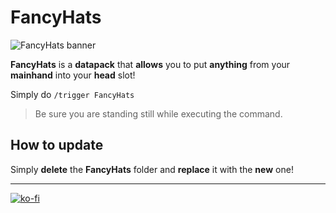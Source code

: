 # FancyHats

![FancyHats banner](https://github.com/El-Kavio/FancyHats/assets/140896938/4ba804ca-97fe-4ce8-8f6e-ecc57d508dc5)

**FancyHats** is a **datapack** that **allows** you to put **anything** from your **mainhand** into your **head** slot!

Simply do `/trigger FancyHats`
> Be sure you are standing still while executing the command.

## How to update

Simply **delete** the **FancyHats** folder and **replace** it with the **new** one!

---

[![ko-fi](https://ko-fi.com/img/githubbutton_sm.svg)](https://ko-fi.com/kavio)
